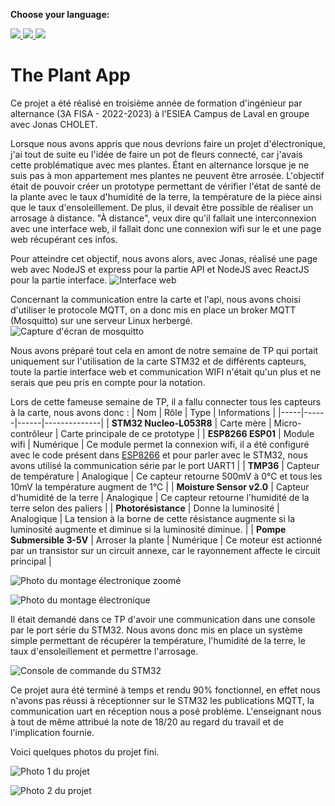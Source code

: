 **Choose your language:**  
<p>
  <a href="https://github.com/LennyLouis/ESIEA-3A_The-Plant-App_stm32/">
    <img src="https://img.shields.io/badge/lang-fr-blue.svg" />
  </a>
  <a href="https://github.com/LennyLouis/ESIEA-3A_The-Plant-App_stm32/blob/main/README.en.md">
    <img src="https://img.shields.io/badge/lang-en-red.svg" />
  </a>
  <a href="https://github.com/LennyLouis/ESIEA-3A_The-Plant-App_stm32/blob/main/README.es.md">
    <img src="https://img.shields.io/badge/lang-es-yellow.svg" />
  </a>
</p>

# The Plant App
Ce projet a été réalisé en troisième année de formation d'ingénieur par alternance (3A FISA - 2022-2023) à l'ESIEA Campus de Laval en groupe avec Jonas CHOLET.

Lorsque nous avons appris que nous devrions faire un projet d'électronique, j'ai tout de suite eu l'idée de faire un pot de fleurs connecté, car j'avais cette problématique avec mes plantes. Étant en alternance lorsque je ne suis pas à mon appartement mes plantes ne peuvent être arrosée.
L'objectif était de pouvoir créer un prototype permettant de vérifier l'état de santé de la plante avec le taux d'humidité de la terre, la température de la pièce ainsi que le taux d'ensoleillement. De plus, il devait être possible de réaliser un arrosage à distance. "À distance", veux dire qu'il fallait une interconnexion avec une interface web, il fallait donc une connexion wifi sur le et une page web récupérant ces infos.

Pour atteindre cet objectif, nous avons alors, avec Jonas, réalisé une page web avec NodeJS et express pour la partie API et NodeJS avec ReactJS pour la partie interface.
![Interface web](.assets/img/IMG_4795.JPEG)

Concernant la communication entre la carte et l'api, nous avons choisi d'utiliser le protocole MQTT, on a donc mis en place un broker MQTT (Mosquitto) sur une serveur Linux herbergé.
![Capture d'écran de mosquitto](.assets/img/Mosquitto.png)

Nous avons préparé tout cela en amont de notre semaine de TP qui portait uniquement sur l'utilisation de la carte STM32 et de différents capteurs, toute la partie interface web et communication WIFI n'était qu'un plus et ne serais que peu pris en compte pour la notation.

Lors de cette fameuse semaine de TP, il a fallu connecter tous les capteurs à la carte, nous avons donc :
| Nom | Rôle | Type | Informations |
|-----|------|------|--------------|
| **STM32 Nucleo-L053R8** | Carte mère | Micro-contrôleur | Carte principale de ce prototype |
| **ESP8266 ESP01** | Module wifi | Numérique | Ce module permet la connexion wifi, il a été configuré avec le code présent dans [ESP8266](ESP8266/) et pour parler avec le STM32, nous avons utilisé la communication série par le port UART1 |
| **TMP36** | Capteur de température | Analogique | Ce capteur retourne 500mV à 0°C et tous les 10mV la température augment de 1°C |
| **Moisture Sensor v2.0** | Capteur d'humidité de la terre | Analogique | Ce capteur retourne l'humidité de la terre selon des paliers |
| **Photorésistance** | Donne la luminosité | Analogique | La tension à la borne de cette résistance augmente si la luminosité augmente et diminue si la luminosité diminue. |
| **Pompe Submersible 3-5V** | Arroser la plante | Numérique | Ce moteur est actionné par un transistor sur un circuit annexe, car le rayonnement affecte le circuit principal |

![Photo du montage électronique zoomé](.assets/img/IMG_4789-2.jpeg)

![Photo du montage électronique](.assets/img/IMG_4789.JPEG)

Il était demandé dans ce TP d'avoir une communication dans une console par le port série du STM32. Nous avons donc mis en place un système simple permettant de récupérer la température, l'humidité de la terre, le taux d'ensoleillement et permettre l'arrosage.

![Console de commande du STM32](.assets/img/IMG_4796.JPEG)

Ce projet aura été terminé à temps et rendu 90% fonctionnel, en effet nous n'avons pas réussi à réceptionner sur le STM32 les publications MQTT, la communication uart en réception nous a posé problème.
L'enseignant nous à tout de même attribué la note de 18/20 au regard du travail et de l'implication fournie.

Voici quelques photos du projet fini.

![Photo 1 du projet](.assets/img/IMG_4793.JPEG)

![Photo 2 du projet](.assets/img/IMG_4798.JPEG)
